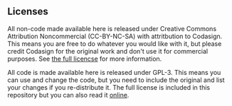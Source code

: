 Licenses
--------
All non-code made available here is released under Creative Commons Attribution Noncommercial (CC-BY-NC-SA) with attritbution to Codasign.  This means you are free to do whatever you would like with it, but please credit Codasign for the original work and don't use it for commercial purposes.  See [the full licencse](http://creativecommons.org/licenses/by-nc-sa/3.0/deed.en_US) for more information.

All code is made available here is released under GPL-3.  This means you can use and change the code, but you need to include the original and list your changes if you re-distribute it.  The full license is included in this repository but you can also read it [online](http://opensource.org/licenses/gpl-3.0.html).

